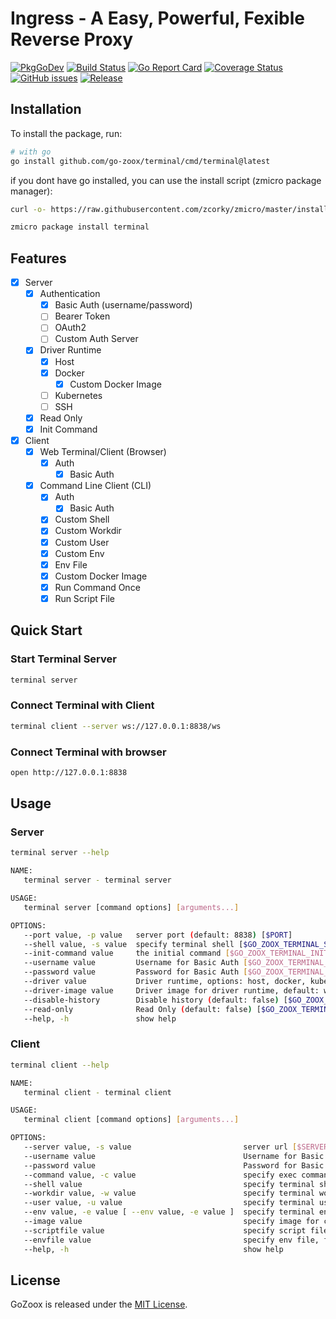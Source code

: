 # Ingress - A Easy, Powerful, Fexible Reverse Proxy

[![PkgGoDev](https://pkg.go.dev/badge/github.com/go-zoox/terminal)](https://pkg.go.dev/github.com/go-zoox/terminal)
[![Build Status](https://github.com/go-zoox/terminal/actions/workflows/release.yml/badge.svg?branch=master)](https://github.com/go-zoox/terminal/actions/workflows/release.yml)
[![Go Report Card](https://goreportcard.com/badge/github.com/go-zoox/terminal)](https://goreportcard.com/report/github.com/go-zoox/terminal)
[![Coverage Status](https://coveralls.io/repos/github/go-zoox/terminal/badge.svg?branch=master)](https://coveralls.io/github/go-zoox/terminal?branch=master)
[![GitHub issues](https://img.shields.io/github/issues/go-zoox/terminal.svg)](https://github.com/go-zoox/terminal/issues)
[![Release](https://img.shields.io/github/tag/go-zoox/terminal.svg?label=Release)](https://github.com/go-zoox/terminal/tags)


## Installation
To install the package, run:

```bash
# with go
go install github.com/go-zoox/terminal/cmd/terminal@latest
```

if you dont have go installed, you can use the install script (zmicro package manager):

```bash
curl -o- https://raw.githubusercontent.com/zcorky/zmicro/master/install | bash

zmicro package install terminal
```

## Features
* [x] Server
  * [x] Authentication
    * [x] Basic Auth (username/password)
    * [ ] Bearer Token
    * [ ] OAuth2
    * [ ] Custom Auth Server
  * [x] Driver Runtime
    * [x] Host
    * [x] Docker
      * [x] Custom Docker Image
    * [ ] Kubernetes
    * [ ] SSH
  * [x] Read Only
  * [x] Init Command
* [x] Client
  * [x] Web Terminal/Client (Browser)
    * [x] Auth
      * [x] Basic Auth
  * [x] Command Line Client (CLI)
    * [x] Auth
      * [x] Basic Auth
    * [x] Custom Shell
    * [x] Custom Workdir
    * [x] Custom User
    * [x] Custom Env
    * [x] Env File
    * [x] Custom Docker Image
    * [x] Run Command Once
    * [x] Run Script File

## Quick Start

### Start Terminal Server

```bash
terminal server
```

### Connect Terminal with Client

```bash
terminal client --server ws://127.0.0.1:8838/ws
```

### Connect Terminal with browser

```bash
open http://127.0.0.1:8838
```

## Usage

### Server

```bash
terminal server --help

NAME:
   terminal server - terminal server

USAGE:
   terminal server [command options] [arguments...]

OPTIONS:
   --port value, -p value   server port (default: 8838) [$PORT]
   --shell value, -s value  specify terminal shell [$GO_ZOOX_TERMINAL_SHELL, $SHELL]
   --init-command value     the initial command [$GO_ZOOX_TERMINAL_INIT_COMMAND]
   --username value         Username for Basic Auth [$GO_ZOOX_TERMINAL_USERNAME]
   --password value         Password for Basic Auth [$GO_ZOOX_TERMINAL_PASSWORD]
   --driver value           Driver runtime, options: host, docker, kubernetes, ssh, default: host (default: "host") [$GO_ZOOX_TERMINAL_DRIVER]
   --driver-image value     Driver image for driver runtime, default: whatwewant/zmicro:v1 (default: "whatwewant/zmicro:v1") [$GO_ZOOX_TERMINAL_DRIVER_IMAGE]
   --disable-history        Disable history (default: false) [$GO_ZOOX_TERMINAL_DISABLE_HISTORY]
   --read-only              Read Only (default: false) [$GO_ZOOX_TERMINAL_READ_ONLY]
   --help, -h               show help
```

### Client

```bash
terminal client --help

NAME:
   terminal client - terminal client

USAGE:
   terminal client [command options] [arguments...]

OPTIONS:
   --server value, -s value                         server url [$SERVER]
   --username value                                 Username for Basic Auth [$USERNAME]
   --password value                                 Password for Basic Auth [$PASSWORD]
   --command value, -c value                        specify exec command [$COMMAND]
   --shell value                                    specify terminal shell
   --workdir value, -w value                        specify terminal workdir [$WORKDIR]
   --user value, -u value                           specify terminal user
   --env value, -e value [ --env value, -e value ]  specify terminal env [$ENV]
   --image value                                    specify image for container runtime [$IMAGE]
   --scriptfile value                               specify script file [$SCRIPTFILE]
   --envfile value                                  specify env file, format: key=value [$ENVFILE]
   --help, -h                                       show help
```


## License
GoZoox is released under the [MIT License](./LICENSE).
